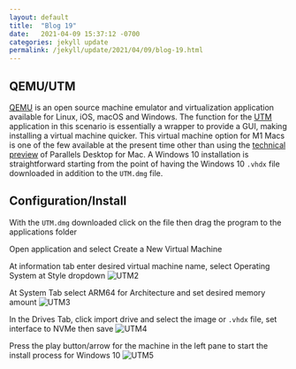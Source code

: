 ```yaml
---
layout: default
title:  "Blog 19"
date:   2021-04-09 15:37:12 -0700
categories: jekyll update
permalink: /jekyll/update/2021/04/09/blog-19.html
---
```


## QEMU/UTM

[QEMU](https://www.qemu.org/) is an open source machine emulator and virtualization application available for Linux, iOS, macOS and Windows. The function for the [UTM](https://github.com/utmapp/UTM/releases) application in this scenario is essentially a wrapper to provide a GUI, making installing a virtual machine quicker. This virtual machine option for M1 Macs is one of the few available at the present time other than using the [technical preview](https://www.parallels.com/blogs/parallels-desktop-apple-silicon-mac/) of Parallels Desktop for Mac. A Windows 10 installation is straightforward starting from the point of having the Windows 10 `.vhdx` file downloaded in addition to the `UTM.dmg` file.

## Configuration/Install

With the `UTM.dmg` downloaded click on the file then drag the program to the applications folder


Open application and select Create a New Virtual Machine


At information tab enter desired virtual machine name, select Operating System at Style dropdown
![UTM2](https://user-images.githubusercontent.com/70084203/116026957-91bd8d00-a608-11eb-8db5-51e53ff1867b.png)

At System Tab select ARM64 for Architecture and set desired memory amount 
![UTM3](https://user-images.githubusercontent.com/70084203/116027230-26c08600-a609-11eb-8a44-cc0a15ba704b.png)

In the Drives Tab, click import drive and select the image or `.vhdx` file, set interface to NVMe then save
![UTM4](https://user-images.githubusercontent.com/70084203/116027256-38a22900-a609-11eb-8b13-060a80dddfd7.png)

Press the play button/arrow for the machine in the left pane to start the install process for Windows 10
![UTM5](https://user-images.githubusercontent.com/70084203/116027275-4bb4f900-a609-11eb-99b7-4d70a679e424.png)

  

